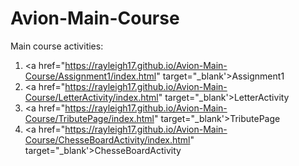 # Avion-Main-Course

Main course activities:
  1. <a href="https://rayleigh17.github.io/Avion-Main-Course/Assignment1/index.html" target="_blank'>Assignment1</a>
  2. <a href="https://rayleigh17.github.io/Avion-Main-Course/LetterActivity/index.html" target="_blank'>LetterActivity</a>
  3. <a href="https://rayleigh17.github.io/Avion-Main-Course/TributePage/index.html" target="_blank'>TributePage</a>
  4. <a href="https://rayleigh17.github.io/Avion-Main-Course/ChesseBoardActivity/index.html" target="_blank'>ChesseBoardActivity</a>
